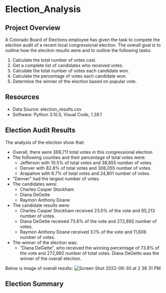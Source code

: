 # Election_Analysis

## Project Overview
A Colorado Board of Elections employee has given the task to compete the election audit of a recent local congressional election. The overall goal is to outline how the eleciton results were and to outline the following tasks:

1. Calculate the total number of votes cast.
2. Get a complete list of candidates who received votes.
3. Calculate the total number of votes each candidate won.
4. Calculate the percentage of votes each candidate won.
5. Determine the winner of the election based on popular vote.

## Resources
- Data Source: election_results.csv
- Software: Python 3.10.5, Visual Code, 1.38.1

## Election Audit Results
The analysis of the eleciton show that:
- Overall, there were 369,711 total votes in this congressional election.
- The folllowing counties and their percentage of total votes were:
  - Jefferson with 10.5% of total votes and 38,855 number of votes.
  - Denver with 82.8% of total votes and 306,055 number of votes.
  - Arapahoe with 6.7% of total votes and 24,801 number of votes.
- "Denver" had the largest number of votes.
- The candidates were:
  - Charles  Casper Stockham
  - Diana DeGette
  - Raymon Anthony Doane
- The candidate results were:
  - Charles Casper Stockham received 23.0% of the vote and 85,213 number of votes.
  - Diana DeGette received 73.8% of the vote and 272,892 number of votes.
  - Raymon Anthony Doane received 3.1% of the vote and 11,606 number of votes.
- The winner of the election was:
  - "Diana DeGette", who received the winning percentage of 73.8% of the vote and 272,892 number of total votes. Diana DeGette was the winner of the overall election.

Below is image of overall results:
![Screen Shot 2022-06-30 at 2 36 31 PM](https://user-images.githubusercontent.com/106715923/176753076-b8aa1d8a-dbbf-45c5-9e8c-533b98b2246d.png)



## Election Summary





